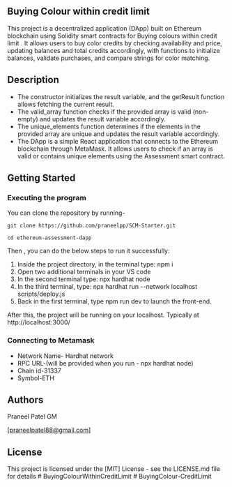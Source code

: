 ## Buying Colour within credit limit 
This project is a decentralized application (DApp) built on Ethereum blockchain using Solidity smart contracts for Buying colours within credit limit . It allows users to buy color credits by checking availability and price, updating balances and total credits accordingly, with functions to initialize balances, validate purchases, and compare strings for color matching.

## Description

* The constructor initializes the result variable, and the getResult function allows fetching the current result.
* The valid_array function checks if the provided array is valid (non-empty) and updates the result variable accordingly.
* The unique_elements function determines if the elements in the provided array are unique and updates the result variable accordingly.
* The DApp is a simple React application that connects to the Ethereum blockchain through MetaMask. It allows users to check if an array is valid or contains unique elements using the Assessment smart contract.

## Getting Started

### Executing the program

You can clone the repository by running-
```
git clone https://github.com/praneelpp/SCM-Starter.git
```
```
cd ethereum-assessment-dapp
```

Then , you can do the below steps to run it successfully:

1. Inside the project directory, in the terminal type: npm i
2. Open two additional terminals in your VS code
3. In the second terminal type: npx hardhat node
4. In the third terminal, type: npx hardhat run --network localhost scripts/deploy.js
5. Back in the first terminal, type npm run dev to launch the front-end.

After this, the project will be running on your localhost. 
Typically at http://localhost:3000/

### Connecting to Metamask
* Network Name- Hardhat network
* RPC URL-(will be provided when you run - npx hardhat node)
* Chain id-31337
* Symbol-ETH

## Authors

Praneel Patel GM

[praneelpatel88@gmail.com]

## License

This project is licensed under the [MIT] License - see the LICENSE.md file for details
#   B u y i n g C o l o u r W i t h i n C r e d i t L i m i t 
 
 #   B u y i n g C o l o u r - C r e d i t L i m i t 
 
 
